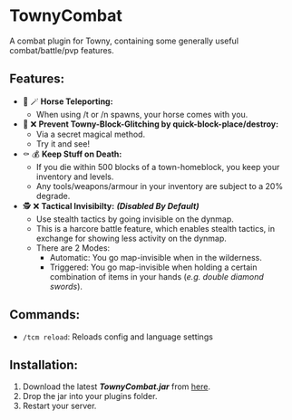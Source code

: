 # TownyCombat
A combat plugin for Towny, containing some generally useful combat/battle/pvp features.

## Features:
- :horse: :magic_wand: **Horse Teleporting:**
  - When using /t or /n spawns, your horse comes with you.
- :snake: :x: **Prevent Towny-Block-Glitching by quick-block-place/destroy:**
  - Via a secret magical method.
  - Try it and see!
- :coffin: :moneybag: **Keep Stuff on Death:**
  - If you die within 500 blocks of a town-homeblock, you keep your inventory and levels.
  - Any tools/weapons/armour in your inventory are subject to a 20% degrade.
- :detective: :x: **Tactical Invisibilty:** ***(Disabled By Default)***
  - Use stealth tactics by going invisible on the dynmap.
  - This is a harcore battle feature, which enables stealth tactics, in exchange for showing less activity on the dynmap.
  - There are 2 Modes:
    - Automatic: You go map-invisible when in the wilderness.
    - Triggered: You go map-invisible when holding a certain combination of items in your hands (*e.g. double diamond swords*).

## Commands:
- ```/tcm reload```: Reloads config and language settings

## Installation:
1. Download the latest ***TownyCombat.jar*** from [here](https://github.com/TownyAdvanced/TownyCombat/releases).
2. Drop the jar into your plugins folder.
3. Restart your server.
